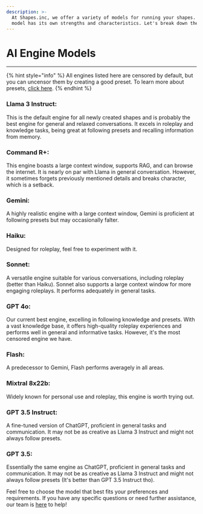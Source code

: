 ```yaml
---
description: >-
  At Shapes.inc, we offer a variety of models for running your shapes. Each
  model has its own strengths and characteristics. Let's break down the options:
---
```


# AI Engine Models

***

{% hint style="info" %}
All engines listed here are censored by default, but you can uncensor them by creating a good preset. To learn more about presets, [click here](https://wiki.shapes.inc/shape-essentials/presets).
{% endhint %}

### Llama 3 Instruct:

This is the default engine for all newly created shapes and is probably the best engine for general and relaxed conversations. It excels in roleplay and knowledge tasks, being great at following presets and recalling information from memory.

### Command R+:

This engine boasts a large context window, supports RAG, and can browse the internet. It is nearly on par with Llama in general conversation. However, it sometimes forgets previously mentioned details and breaks character, which is a setback.

### Gemini:

A highly realistic engine with a large context window, Gemini is proficient at following presets but may occasionally falter.

### Haiku:

Designed for roleplay, feel free to experiment with it.

### Sonnet:

A versatile engine suitable for various conversations, including roleplay (better than Haiku). Sonnet also supports a large context window for more engaging roleplays. It performs adequately in general tasks.

### GPT 4o:

Our current best engine, excelling in following knowledge and presets. With a vast knowledge base, it offers high-quality roleplay experiences and performs well in general and informative tasks. However, it's the most censored engine we have.

### Flash:

A predecessor to Gemini, Flash performs averagely in all areas.

### Mixtral 8x22b:

Widely known for personal use and roleplay, this engine is worth trying out.

### GPT 3.5 Instruct:

A fine-tuned version of ChatGPT, proficient in general tasks and communication. It may not be as creative as Llama 3 Instruct and might not always follow presets.

### GPT 3.5:

Essentially the same engine as ChatGPT, proficient in general tasks and communication. It may not be as creative as Llama 3 Instruct and might not always follow presets (It's better than GPT 3.5 Instruct tho).

Feel free to choose the model that best fits your preferences and requirements. If you have any specific questions or need further assistance, our team is [here](https://discord.gg/shapes) to help!
